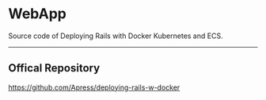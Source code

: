 # WebApp

Source code of Deploying Rails with Docker Kubernetes and ECS.

---

## Offical Repository

https://github.com/Apress/deploying-rails-w-docker
